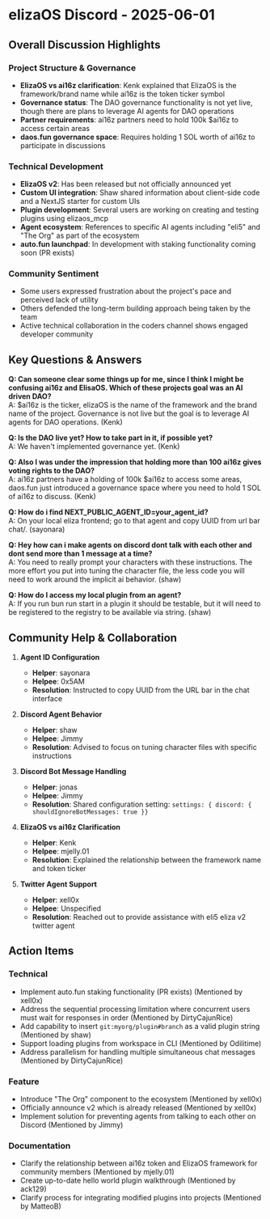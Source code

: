 # elizaOS Discord - 2025-06-01

## Overall Discussion Highlights

### Project Structure & Governance
- **ElizaOS vs ai16z clarification**: Kenk explained that ElizaOS is the framework/brand name while ai16z is the token ticker symbol
- **Governance status**: The DAO governance functionality is not yet live, though there are plans to leverage AI agents for DAO operations
- **Partner requirements**: ai16z partners need to hold 100k $ai16z to access certain areas
- **daos.fun governance space**: Requires holding 1 SOL worth of ai16z to participate in discussions

### Technical Development
- **ElizaOS v2**: Has been released but not officially announced yet
- **Custom UI integration**: Shaw shared information about client-side code and a NextJS starter for custom UIs
- **Plugin development**: Several users are working on creating and testing plugins using elizaos_mcp
- **Agent ecosystem**: References to specific AI agents including "eli5" and "The Org" as part of the ecosystem
- **auto.fun launchpad**: In development with staking functionality coming soon (PR exists)

### Community Sentiment
- Some users expressed frustration about the project's pace and perceived lack of utility
- Others defended the long-term building approach being taken by the team
- Active technical collaboration in the coders channel shows engaged developer community

## Key Questions & Answers

**Q: Can someone clear some things up for me, since I think I might be confusing ai16z and ElisaOS. Which of these projects goal was an AI driven DAO?**  
A: $ai16z is the ticker, elizaOS is the name of the framework and the brand name of the project. Governance is not live but the goal is to leverage AI agents for DAO operations. (Kenk)

**Q: Is the DAO live yet? How to take part in it, if possible yet?**  
A: We haven't implemented governance yet. (Kenk)

**Q: Also I was under the impression that holding more than 100 ai16z gives voting rights to the DAO?**  
A: ai16z partners have a holding of 100k $ai16z to access some areas, daos.fun just introduced a governance space where you need to hold 1 SOL of ai16z to discuss. (Kenk)

**Q: How do i find NEXT_PUBLIC_AGENT_ID=your_agent_id?**  
A: On your local eliza frontend; go to that agent and copy UUID from url bar chat/<agent-uuid>. (sayonara)

**Q: Hey how can i make agents on discord dont talk with each other and dont send more than 1 message at a time?**  
A: You need to really prompt your characters with these instructions. The more effort you put into tuning the character file, the less code you will need to work around the implicit ai behavior. (shaw)

**Q: How do I access my local plugin from an agent?**  
A: If you run bun run start in a plugin it should be testable, but it will need to be registered to the registry to be available via string. (shaw)

## Community Help & Collaboration

1. **Agent ID Configuration**
   - **Helper**: sayonara
   - **Helpee**: 0x5AM
   - **Resolution**: Instructed to copy UUID from the URL bar in the chat interface

2. **Discord Agent Behavior**
   - **Helper**: shaw
   - **Helpee**: Jimmy
   - **Resolution**: Advised to focus on tuning character files with specific instructions

3. **Discord Bot Message Handling**
   - **Helper**: jonas
   - **Helpee**: Jimmy
   - **Resolution**: Shared configuration setting: `settings: { discord: { shouldIgnoreBotMessages: true }}`

4. **ElizaOS vs ai16z Clarification**
   - **Helper**: Kenk
   - **Helpee**: mjelly.01
   - **Resolution**: Explained the relationship between the framework name and token ticker

5. **Twitter Agent Support**
   - **Helper**: xell0x
   - **Helpee**: Unspecified
   - **Resolution**: Reached out to provide assistance with eli5 eliza v2 twitter agent

## Action Items

### Technical
- Implement auto.fun staking functionality (PR exists) (Mentioned by xell0x)
- Address the sequential processing limitation where concurrent users must wait for responses in order (Mentioned by DirtyCajunRice)
- Add capability to insert `git:myorg/plugin#branch` as a valid plugin string (Mentioned by shaw)
- Support loading plugins from workspace in CLI (Mentioned by Odilitime)
- Address parallelism for handling multiple simultaneous chat messages (Mentioned by DirtyCajunRice)

### Feature
- Introduce "The Org" component to the ecosystem (Mentioned by xell0x)
- Officially announce v2 which is already released (Mentioned by xell0x)
- Implement solution for preventing agents from talking to each other on Discord (Mentioned by Jimmy)

### Documentation
- Clarify the relationship between ai16z token and ElizaOS framework for community members (Mentioned by mjelly.01)
- Create up-to-date hello world plugin walkthrough (Mentioned by ack129)
- Clarify process for integrating modified plugins into projects (Mentioned by MatteoB)